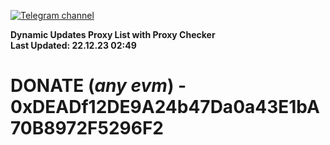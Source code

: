 [![Telegram channel](https://img.shields.io/endpoint?url=https://runkit.io/damiankrawczyk/telegram-badge/branches/master?url=https://t.me/n4z4v0d)](https://t.me/n4z4v0d) 

**Dynamic Updates Proxy List with Proxy Checker**  
**Last Updated: 22.12.23 02:49**

# DONATE (_any evm_) - 0xDEADf12DE9A24b47Da0a43E1bA70B8972F5296F2
